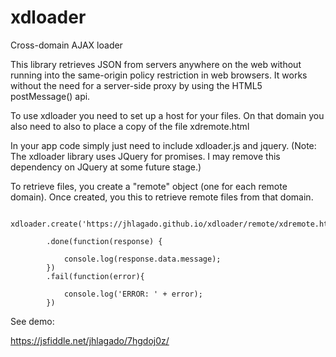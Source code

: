 # xdloader
Cross-domain AJAX loader

This library retrieves JSON from servers anywhere on the web without 
running into the same-origin policy restriction in web browsers. It works
without the need for a server-side proxy by using the HTML5 postMessage() api.

To use xdloader you need to set up a host for your files. 
On that domain you also need to also to place a copy of the file xdremote.html

In your app code simply just need to include xdloader.js and jquery. 
(Note: The xdloader library uses JQuery for promises. I may remove this dependency 
on JQuery at some future stage.) 

To retrieve files, you create a "remote" object (one for each remote domain). 
Once created, you this to retrieve remote files from that domain.



         xdloader.create('https://jhlagado.github.io/xdloader/remote/xdremote.html')

            .done(function(response) {

                console.log(response.data.message);
            })
            .fail(function(error){

                console.log('ERROR: ' + error);
            })


See demo:

https://jsfiddle.net/jhlagado/7hgdoj0z/